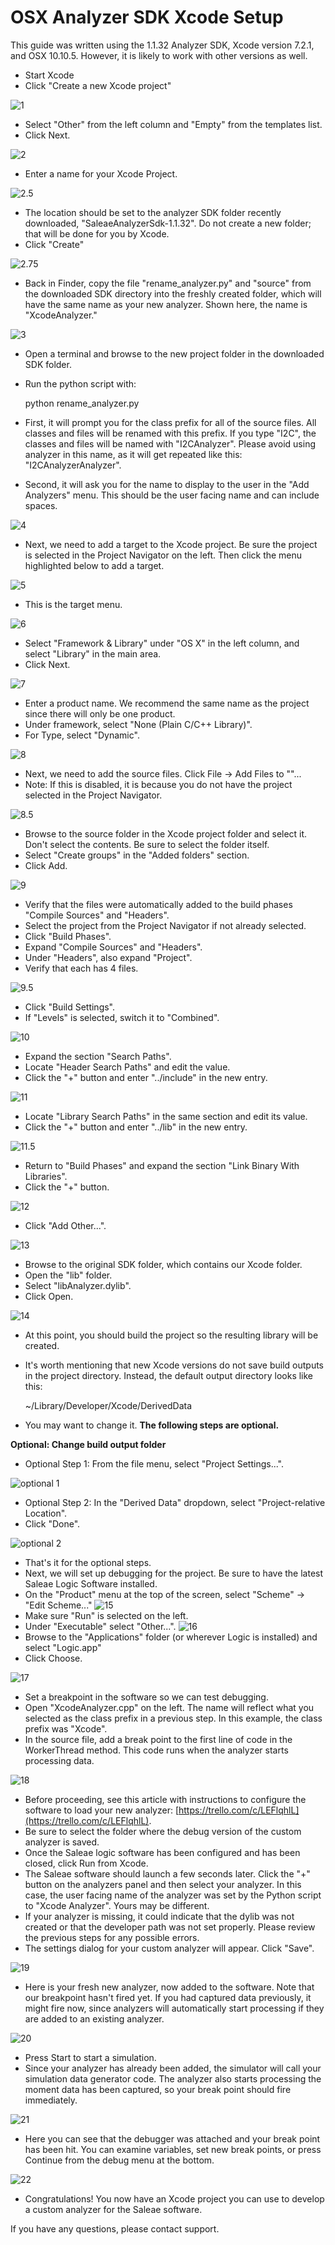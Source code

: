 # OSX Analyzer SDK Xcode Setup

This guide was written using the 1.1.32 Analyzer SDK, Xcode version 7.2.1, and OSX 10.10.5. However, it is likely to work with other versions as well.

* Start Xcode
* Click "Create a new Xcode project"

![1](https://trello-attachments.s3.amazonaws.com/56b91491ba4869819221c3a5/802x470/0eafc20581f8dd3203ecdb5ba5e5379c/1_-_new_project.png)

* Select "Other" from the left column and "Empty" from the templates list. 
* Click Next.

![2](https://trello-attachments.s3.amazonaws.com/56b91491ba4869819221c3a5/730x518/1fce35fca4a2d7f3b0120f3dd65f2bb3/2_-_empty_project.png)

* Enter a name for your Xcode Project.

![2.5](https://trello-attachments.s3.amazonaws.com/56b91491ba4869819221c3a5/730x518/48936e889dab33a6b8ae6fa6831c5b63/2_5_analyzer_name.png)

* The location should be set to the analyzer SDK folder recently downloaded, "SaleaeAnalyzerSdk-1.1.32". Do not create a new folder; that will be done for you by Xcode. 
* Click "Create"

![2.75](https://trello-attachments.s3.amazonaws.com/56b91491ba4869819221c3a5/712x745/803f1a5180afd2f62c01f4e687bdefb4/2_75_-_project_location.png)

* Back in Finder, copy the file "rename\_analyzer.py" and "source" from the downloaded SDK directory into the freshly created folder, which will have the same name as your new analyzer. Shown here, the name is "XcodeAnalyzer."

![3](https://trello-attachments.s3.amazonaws.com/56b91491ba4869819221c3a5/418x210/326fc5a587521a00600147bc28d023df/3_-_copy_files.png)

* Open a terminal and browse to the new project folder in the downloaded SDK folder.
* Run the python script with:

  python rename\_analyzer.py

* First, it will prompt you for the class prefix for all of the source files. All classes and files will be renamed with this prefix. If you type "I2C", the classes and files will be named with "I2CAnalyzer". Please avoid using analyzer in this name, as it will get repeated like this: "I2CAnalyzerAnalyzer".
* Second, it will ask you for the name to display to the user in the "Add Analyzers" menu. This should be the user facing name and can include spaces.

![4](https://trello-attachments.s3.amazonaws.com/56b91491ba4869819221c3a5/570x534/7e19be5434d141ddbb57ea68f001012d/4_-_rename_analyzer_script.png)

* Next, we need to add a target to the Xcode project. Be sure the project is selected in the Project Navigator on the left. Then click the menu highlighted below to add a target.

![5](https://trello-attachments.s3.amazonaws.com/56b91491ba4869819221c3a5/1400x960/3421f90530a04973632dcbf02539a327/5_-_add_target_button.png)

* This is the target menu.

![6](https://trello-attachments.s3.amazonaws.com/56b91491ba4869819221c3a5/218x145/88285a456223eeb995c6f9be5e46b605/6_-_add_target_menu.png)

* Select "Framework & Library" under "OS X" in the left column, and select "Library" in the main area.
* Click Next.

![7](https://trello-attachments.s3.amazonaws.com/56b91491ba4869819221c3a5/730x518/3371e3821803b1df4e7cea234a7ffeaa/7_-_library_target.png)

* Enter a product name. We recommend the same name as the project since there will only be one product.
* Under framework, select "None \(Plain C/C++ Library\)".
* For Type, select "Dynamic".

![8](https://trello-attachments.s3.amazonaws.com/56b91491ba4869819221c3a5/730x518/679bf0f0024d3fe4b43210764a156339/8_-_library_settings.png)

* Next, we need to add the source files. Click File -&gt; Add Files to ""...
* Note: If this is disabled, it is because you do not have the project selected in the Project Navigator.

![8.5](https://trello-attachments.s3.amazonaws.com/56b91491ba4869819221c3a5/323x501/34c1452091b24631e896303624e37110/8_5_-_add_files_menu.png)

* Browse to the source folder in the Xcode project folder and select it. Don't select the contents. Be sure to select the folder itself.
* Select "Create groups" in the "Added folders" section.
* Click Add.

![9](https://trello-attachments.s3.amazonaws.com/56b91491ba4869819221c3a5/712x745/d8b9a10363662760d54fc625c7d44b5c/9_-_add_files.png)

* Verify that the files were automatically added to the build phases "Compile Sources" and "Headers".
* Select the project from the Project Navigator if not already selected.
* Click "Build Phases".
* Expand "Compile Sources" and "Headers".
* Under "Headers", also expand "Project".
* Verify that each has 4 files.

![9.5](https://trello-attachments.s3.amazonaws.com/56b91491ba4869819221c3a5/1400x960/f34a98d6f8679a0769a7d735b0b4fa3b/9_5_-_verify_sources_added.png)

* Click "Build Settings".
* If "Levels" is selected, switch it to "Combined".

![10](https://trello-attachments.s3.amazonaws.com/56b91491ba4869819221c3a5/1400x960/35f00a6ed2b3dc711e32655fa6fe372b/10_-_build_settings_page.png)

* Expand the section "Search Paths".
* Locate "Header Search Paths" and edit the value.
* Click the "+" button and enter "../include" in the new entry.

![11](https://trello-attachments.s3.amazonaws.com/56b91491ba4869819221c3a5/893x414/59d419d0038ebdb62e25b65c4486d1cf/11_-_header_includes_search_path.png)

* Locate "Library Search Paths" in the same section and edit its value.
* Click the "+" button and enter "../lib" in the new entry.

![11.5](https://trello-attachments.s3.amazonaws.com/56b91491ba4869819221c3a5/1144x406/6c75896db01e62a05ed03f6fff98a7ae/11_5_-_add_library_path.png)

* Return to "Build Phases" and expand the section "Link Binary With Libraries".
* Click the "+" button.

![12](https://trello-attachments.s3.amazonaws.com/56b91491ba4869819221c3a5/1400x960/b2c6bc909509b2afe49bc9ee871e3866/12_-_add_library_part_1.png)

* Click "Add Other...".

![13](https://trello-attachments.s3.amazonaws.com/56b91491ba4869819221c3a5/400x460/0e4e87e5fbb9dc5e486f3ec37e23f224/13_-_add_library_part_2.png)

* Browse to the original SDK folder, which contains our Xcode folder.
* Open the "lib" folder.
* Select "libAnalyzer.dylib".
* Click Open.

![14](https://trello-attachments.s3.amazonaws.com/56b91491ba4869819221c3a5/836x739/97e978bc65dd4fbe5e8a4aee8056de7d/14_-_add_library_part_3.png)

* At this point, you should build the project so the resulting library will be created.
* It's worth mentioning that new Xcode versions do not save build outputs in the project directory. Instead, the default output directory looks like this:

  ~/Library/Developer/Xcode/DerivedData

* You may want to change it. **The following steps are optional.**

**Optional: Change build output folder**

* Optional Step 1: From the file menu, select "Project Settings...".

![optional 1](https://trello-attachments.s3.amazonaws.com/56b91491ba4869819221c3a5/323x501/ba605c89a88d6d242749dd5488f4e318/optional_-_project_settings_-_edit_products_folder_menu.png)

* Optional Step 2: In the "Derived Data" dropdown, select "Project-relative Location".
* Click "Done".

![optional 2](https://trello-attachments.s3.amazonaws.com/56b91491ba4869819221c3a5/533x321/931b406dfa573567c00ccb8ec8bdd92e/optional_-_Project_Settings.png)

* That's it for the optional steps.
* Next, we will set up debugging for the project. Be sure to have the latest Saleae Logic Software installed.
* On the "Product" menu at the top of the screen, select "Scheme" -&gt; "Edit Scheme..." ![15](https://trello-attachments.s3.amazonaws.com/56b91491ba4869819221c3a5/466x403/87875097d22bfc4d2997fc9a4c656be2/15_-_edit_scheme.png)
* Make sure "Run" is selected on the left.
* Under "Executable" select "Other...". ![16](https://trello-attachments.s3.amazonaws.com/56b91491ba4869819221c3a5/380x194/0b780c87427b7020562dd717f9f8ef4d/16_-_debug_launch_app_menu.png)
* Browse to the "Applications" folder \(or wherever Logic is installed\) and select "Logic.app"
* Click Choose.

![17](https://trello-attachments.s3.amazonaws.com/56b91491ba4869819221c3a5/712x745/a8646c74f01d9931c34b71eff17ca7b6/17_-_select_debug_program.png)

* Set a breakpoint in the software so we can test debugging.
* Open "XcodeAnalyzer.cpp" on the left. The name will reflect what you selected as the class prefix in a previous step. In this example, the class prefix was "Xcode".
* In the source file, add a break point to the first line of code in the WorkerThread method. This code runs when the analyzer starts processing data.

![18](https://trello-attachments.s3.amazonaws.com/56b91491ba4869819221c3a5/1400x960/3b2d436bb20fba165f0b8713f9ebb11e/18_-_breakpoint_set.png)

* Before proceeding, see this article with instructions to configure the software to load your new analyzer: [https://trello.com/c/LEFlqhlL](https://trello.com/c/LEFlqhlL).
* Be sure to select the folder where the debug version of the custom analyzer is saved.
* Once the Saleae logic software has been configured and has been closed, click Run from Xcode.
* The Saleae software should launch a few seconds later. Click the "+" button on the analyzers panel and then select your analyzer. In this case, the user facing name of the analyzer was set by the Python script to "Xcode Analyzer". Yours may be different.
* If your analyzer is missing, it could indicate that the dylib was not created or that the developer path was not set properly. Please review the previous steps for any possible errors.
* The settings dialog for your custom analyzer will appear. Click "Save".

![19](https://trello-attachments.s3.amazonaws.com/56b91491ba4869819221c3a5/277x634/f855dad9aa7e3d59e434116fe2670fd5/19_-_logic_software_add_analyzer_menu.png)

* Here is your fresh new analyzer, now added to the software. Note that our breakpoint hasn't fired yet. If you had captured data previously, it might fire now, since analyzers will automatically start processing if they are added to an existing analyzer.

![20](https://trello-attachments.s3.amazonaws.com/56b91491ba4869819221c3a5/260x73/73c4d32ec5211f8922a73058bee9a5f2/20_-_analyzer_in_Logic.png)

* Press Start to start a simulation.
* Since your analyzer has already been added, the simulator will call your simulation data generator code. The analyzer also starts processing the moment data has been captured, so your break point should fire immediately.

![21](https://trello-attachments.s3.amazonaws.com/56b91491ba4869819221c3a5/281x82/6f3dbe5a9c72e3c3202050922c5e9895/21_-_logic_software_start_button.png)

* Here you can see that the debugger was attached and your break point has been hit. You can examine variables, set new break points, or press Continue from the debug menu at the bottom.

![22](https://trello-attachments.s3.amazonaws.com/56b91491ba4869819221c3a5/1400x960/5d8191d96b15f94249b9c07ce52268c6/22_-_breakpoint_hit.png)

* Congratulations! You now have an Xcode project you can use to develop a custom analyzer for the Saleae software.

If you have any questions, please contact support.

